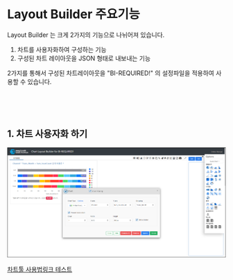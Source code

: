 
# Layout Builder 주요기능

Layout Builder 는 크게 2가지의 기능으로 나뉘어져 있습니다.<br>

1. 차트를 사용자화하여 구성하는 기능<br>
2. 구성된 차트 레이아웃을 JSON 형태로 내보내는 기능<br>

2가지를 통해서 구성된 차트레이아웃을 "BI-REQUIRED!"  의 설정파일을 적용하여 사용할 수 있습니다.

<br>
<br>
<br>

## 1. 차트 사용자화 하기

![image-20230411135039842](images/file1/image-20230411135039842.png)

<a href="CHART-LAYOUT-BUILDER/USERMANUAL/LAYOUT-BUILDER/#차트툴">차트툴 사용법링크 테스트</a>

